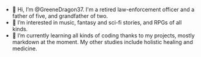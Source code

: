 - 👋 Hi, I’m @GreeneDragon37. I'm a retired law-enforcement officer and a father of five, and grandfather of two.
- 👀 I’m interested in music, fantasy and sci-fi stories, and RPGs of all kinds.
- 🌱 I’m currently learning all kinds of coding thanks to my projects, mostly markdown at the moment. My other studies include holistic healing and medicine.


<!---
GreeneDragon37/GreeneDragon37 is a ✨ special ✨ repository because its `README.md` (this file) appears on your GitHub profile.
You can click the Preview link to take a look at your changes.
--->
